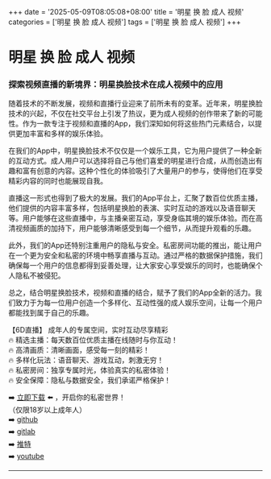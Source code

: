 +++
date = '2025-05-09T08:05:08+08:00'
title = '明星 换 脸 成人 视频'
categories = ['明星 换 脸 成人 视频']
tags = ['明星 换 脸 成人 视频']
+++

# 明星 换 脸 成人 视频

### 探索视频直播的新境界：明星换脸技术在成人视频中的应用

随着技术的不断发展，视频和直播行业迎来了前所未有的变革。近年来，明星换脸技术的兴起，不仅在社交平台上引发了热议，更为成人视频的创作带来了新的可能性。作为一款专注于视频和直播的App，我们深知如何将这些热门元素结合，以提供更加丰富和多样的娱乐体验。

在我们的App中，明星换脸技术不仅仅是一个娱乐工具，它为用户提供了一种全新的互动方式。成人用户可以选择将自己与他们喜爱的明星进行合成，从而创造出有趣和富有创意的内容。这种个性化的体验吸引了大量用户的参与，使得他们在享受精彩内容的同时也能展现自我。

直播这一形式也得到了极大的发展。我们的App平台上，汇聚了数百位优质主播，他们提供的内容丰富多样，包括明星换脸的表演、实时互动的游戏以及语音聊天等。用户能够在这些直播中，与主播亲密互动，享受身临其境的娱乐体验。而在高清视频画质的加持下，用户能够清晰感受到每一个细节，从而提升观看的乐趣。

此外，我们的App还特别注重用户的隐私与安全。私密房间功能的推出，能让用户在一个更为安全和私密的环境中畅享直播与互动。通过严格的数据保护措施，我们确保每一个用户的信息都得到妥善处理，让大家安心享受娱乐的同时，也能确保个人隐私不被侵犯。

总之，结合明星换脸技术，视频和直播的结合，赋予了我们的App全新的活力。我们致力于为每一位用户创造一个多样化、互动性强的成人娱乐空间，让每一个用户都能找到属于自己的乐趣。

【6D直播】
成年人的专属空间，实时互动尽享精彩  
🔥 精选主播：每天数百位优质主播在线随时与你互动！  
🔥 高清画质：清晰画面，感受每一刻的精彩！  
🔥 多样化玩法：语音聊天、游戏互动，刺激无穷！  
🔥 私密房间：独享专属时光，体验真实的私密体验！  
🔥 安全保障：隐私与数据安全，我们承诺严格保护！  

➡️ [立即下载](https://down123.s3.ap-east-1.amazonaws.com/down/down.html?channelCode=blog) ⬅️ ，开启你的私密世界！   
（仅限18岁以上成年人）  
➡️ [github](https://aldult-live.github.io/)  
➡️ [gitlab](https://seo-09598d.gitlab.io/)  
➡️ [推特](https://x.com/wegame33)  
➡️ [youtube](https://www.youtube.com/@6Dlive)

---
